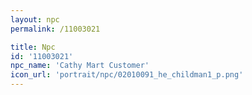 ```yaml
---
layout: npc
permalink: /11003021

title: Npc
id: '11003021'
npc_name: 'Cathy Mart Customer'
icon_url: 'portrait/npc/02010091_he_childman1_p.png'
---
```

